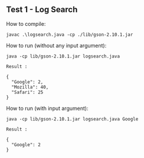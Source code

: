 ## Test 1 - Log Search

How to compile:

    javac .\logsearch.java -cp ./lib/gson-2.10.1.jar


How to run (without any input argument):

    java -cp lib/gson-2.10.1.jar logsearch.java

    Result :
    
    {
      "Google": 2,
      "Mozilla": 40,
      "Safari": 25
    }

How to run (with input argument):

    java -cp lib/gson-2.10.1.jar logsearch.java Google

    Result :
    
    {
      "Google": 2
    }